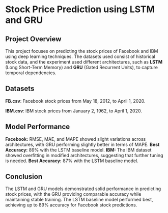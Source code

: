 # Stock Price Prediction using LSTM and GRU
## Project Overview
This project focuses on predicting the stock prices of Facebook and IBM using deep learning techniques. The datasets used consist of historical stock data, and the experiment used different architectures, such as **LSTM** (Long Short-Term Memory) and **GRU** (Gated Recurrent Units), to capture temporal dependencies.

## Datasets
**FB.csv**: Facebook stock prices from May 18, 2012, to April 1, 2020.

**IBM.csv**: IBM stock prices from January 2, 1962, to April 1, 2020.

## Model Performance
**Facebook:**
RMSE, MAE, and MAPE showed slight variations across architectures, with GRU performing slightly better in terms of MAPE.
**Best Accuracy:** 89% with the LSTM baseline model.
**IBM:**
The IBM dataset showed overfitting in modified architectures, suggesting that further tuning is needed.
**Best Accuracy:** 87% with the LSTM baseline model.

## Conclusion
The LSTM and GRU models demonstrated solid performance in predicting stock prices, with the GRU providing comparable accuracy while maintaining stable training. The LSTM baseline model performed best, achieving up to 89% accuracy for Facebook stock predictions.
